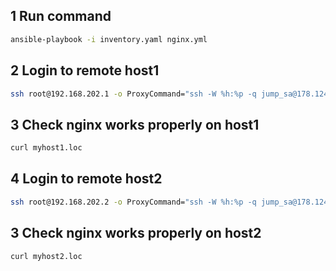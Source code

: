 ## 1 Run command

```bash
ansible-playbook -i inventory.yaml nginx.yml
```


## 2 Login to remote host1

```bash
ssh root@192.168.202.1 -o ProxyCommand="ssh -W %h:%p -q jump_sa@178.124.206.53 -p 32511"
```


## 3 Check nginx works properly on host1

```bash
curl myhost1.loc
```


## 4 Login to remote host2
```bash
ssh root@192.168.202.2 -o ProxyCommand="ssh -W %h:%p -q jump_sa@178.124.206.53 -p 32511"
```

## 3 Check nginx works properly on host2
```bash
curl myhost2.loc
```

